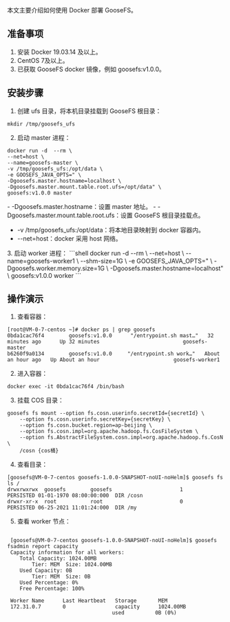 本文主要介绍如何使用 Docker 部署 GooseFS。

## 准备事项

1. 安装 Docker 19.03.14 及以上。
2. CentOS 7及以上。
3. 已获取 GooseFS docker 镜像，例如 goosefs:v1.0.0。

## 安装步骤

1. 创建 ufs 目录，将本机目录挂载到 GooseFS 根目录：

```shell
mkdir /tmp/goosefs_ufs 
```
2. 启动 master 进程：

```shell
docker run -d  --rm \
--net=host \
--name=goosefs-master \
-v /tmp/goosefs_ufs:/opt/data \
-e GOOSEFS_JAVA_OPTS=" \
-Dgoosefs.master.hostname=localhost \
-Dgoosefs.master.mount.table.root.ufs=/opt/data" \
goosefs:v1.0.0 master
```

 <dx-alert infotype="explain" title="说明">
- -Dgoosefs.master.hostname：设置 master 地址。
- -Dgoosefs.master.mount.table.root.ufs：设置 GooseFS 根目录挂载点。

- -v /tmp/goosefs_ufs:/opt/data：将本地目录映射到 docker 容器内。
- --net=host：docker 采用 host 网络。
</dx-alert>
3. 启动 worker 进程：
```shell
docker run -d --rm \
--net=host \
--name=goosefs-worker1 \
--shm-size=1G \
-e GOOSEFS_JAVA_OPTS=" \
-Dgoosefs.worker.memory.size=1G \
-Dgoosefs.master.hostname=localhost" \
goosefs:v1.0.0 worker
```

## 操作演示

1. 查看容器：
```shell
[root@VM-0-7-centos ~]# docker ps | grep goosefs
0bda1cac76f4        goosefs:v1.0.0      "/entrypoint.sh mast…"   32 minutes ago      Up 32 minutes                           goosefs-master
b6260f9a0134        goosefs:v1.0.0     "/entrypoint.sh work…"   About an hour ago   Up About an hour                        goosefs-worker1
```
2. 进入容器：
``` shell
docker exec -it 0bda1cac76f4 /bin/bash
```
3. 挂载 COS 目录：

```shell
goosefs fs mount --option fs.cosn.userinfo.secretId={secretId} \
    --option fs.cosn.userinfo.secretKey={secretKey} \
    --option fs.cosn.bucket.region=ap-beijing \
    --option fs.cosn.impl=org.apache.hadoop.fs.CosFileSystem \
    --option fs.AbstractFileSystem.cosn.impl=org.apache.hadoop.fs.CosN \
    /cosn {cos桶}
```
4. 查看目录：

```shell
[goosefs@VM-0-7-centos goosefs-1.0.0-SNAPSHOT-noUI-noHelm]$ goosefs fs ls /
drwxrwxrwx  goosefs        goosefs                      1       PERSISTED 01-01-1970 08:00:00:000  DIR /cosn
drwxr-xr-x  root           root                         0       PERSISTED 06-25-2021 11:01:24:000  DIR /my 
```
5. 查看 worker 节点：

```shell

 [goosefs@VM-0-7-centos goosefs-1.0.0-SNAPSHOT-noUI-noHelm]$ goosefs fsadmin report capacity
 Capacity information for all workers: 
    Total Capacity: 1024.00MB
        Tier: MEM  Size: 1024.00MB
    Used Capacity: 0B
        Tier: MEM  Size: 0B
    Used Percentage: 0%
    Free Percentage: 100%

 Worker Name      Last Heartbeat   Storage       MEM
 172.31.0.7       0                capacity      1024.00MB
                                  used          0B (0%)
```
